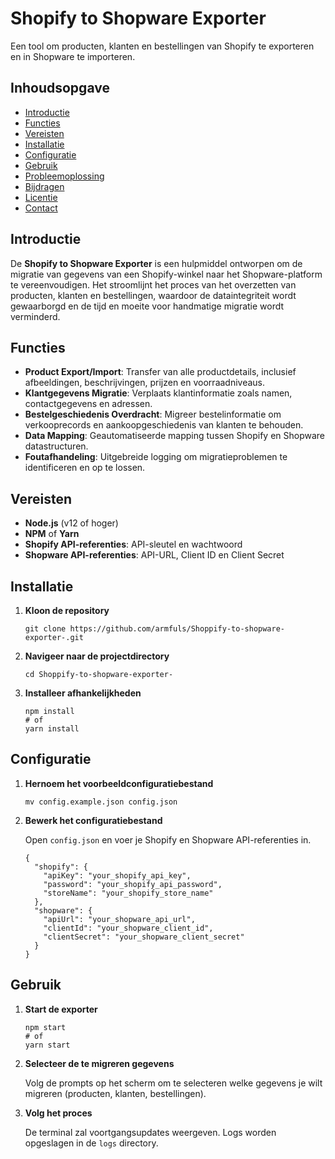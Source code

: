 <!DOCTYPE html>
<html>
<head>
    <title>Shopify to Shopware Exporter</title>
</head>
<body>

<h1>Shopify to Shopware Exporter</h1>

<p>Een tool om producten, klanten en bestellingen van Shopify te exporteren en in Shopware te importeren.</p>

<h2>Inhoudsopgave</h2>
<ul>
    <li><a href="#introductie">Introductie</a></li>
    <li><a href="#functies">Functies</a></li>
    <li><a href="#vereisten">Vereisten</a></li>
    <li><a href="#installatie">Installatie</a></li>
    <li><a href="#configuratie">Configuratie</a></li>
    <li><a href="#gebruik">Gebruik</a></li>
    <li><a href="#probleemoplossing">Probleemoplossing</a></li>
    <li><a href="#bijdragen">Bijdragen</a></li>
    <li><a href="#licentie">Licentie</a></li>
    <li><a href="#contact">Contact</a></li>
</ul>

<h2 id="introductie">Introductie</h2>
<p>De <strong>Shopify to Shopware Exporter</strong> is een hulpmiddel ontworpen om de migratie van gegevens van een Shopify-winkel naar het Shopware-platform te vereenvoudigen. Het stroomlijnt het proces van het overzetten van producten, klanten en bestellingen, waardoor de dataintegriteit wordt gewaarborgd en de tijd en moeite voor handmatige migratie wordt verminderd.</p>

<h2 id="functies">Functies</h2>
<ul>
    <li><strong>Product Export/Import</strong>: Transfer van alle productdetails, inclusief afbeeldingen, beschrijvingen, prijzen en voorraadniveaus.</li>
    <li><strong>Klantgegevens Migratie</strong>: Verplaats klantinformatie zoals namen, contactgegevens en adressen.</li>
    <li><strong>Bestelgeschiedenis Overdracht</strong>: Migreer bestelinformatie om verkooprecords en aankoopgeschiedenis van klanten te behouden.</li>
    <li><strong>Data Mapping</strong>: Geautomatiseerde mapping tussen Shopify en Shopware datastructuren.</li>
    <li><strong>Foutafhandeling</strong>: Uitgebreide logging om migratieproblemen te identificeren en op te lossen.</li>
</ul>

<h2 id="vereisten">Vereisten</h2>
<ul>
    <li><strong>Node.js</strong> (v12 of hoger)</li>
    <li><strong>NPM</strong> of <strong>Yarn</strong></li>
    <li><strong>Shopify API-referenties</strong>: API-sleutel en wachtwoord</li>
    <li><strong>Shopware API-referenties</strong>: API-URL, Client ID en Client Secret</li>
</ul>

<h2 id="installatie">Installatie</h2>
<ol>
    <li><strong>Kloon de repository</strong>
        <pre><code>git clone https://github.com/armfuls/Shoppify-to-shopware-exporter-.git</code></pre>
    </li>
    <li><strong>Navigeer naar de projectdirectory</strong>
        <pre><code>cd Shoppify-to-shopware-exporter-</code></pre>
    </li>
    <li><strong>Installeer afhankelijkheden</strong>
        <pre><code>npm install
# of
yarn install</code></pre>
    </li>
</ol>

<h2 id="configuratie">Configuratie</h2>
<ol>
    <li><strong>Hernoem het voorbeeldconfiguratiebestand</strong>
        <pre><code>mv config.example.json config.json</code></pre>
    </li>
    <li><strong>Bewerk het configuratiebestand</strong>
        <p>Open <code>config.json</code> en voer je Shopify en Shopware API-referenties in.</p>
        <pre><code>{
  "shopify": {
    "apiKey": "your_shopify_api_key",
    "password": "your_shopify_api_password",
    "storeName": "your_shopify_store_name"
  },
  "shopware": {
    "apiUrl": "your_shopware_api_url",
    "clientId": "your_shopware_client_id",
    "clientSecret": "your_shopware_client_secret"
  }
}</code></pre>
    </li>
</ol>

<h2 id="gebruik">Gebruik</h2>
<ol>
    <li><strong>Start de exporter</strong>
        <pre><code>npm start
# of
yarn start</code></pre>
    </li>
    <li><strong>Selecteer de te migreren gegevens</strong>
        <p>Volg de prompts op het scherm om te selecteren welke gegevens je wilt migreren (producten, klanten, bestellingen).</p>
    </li>
    <li><strong>Volg het proces</strong>
        <p>De terminal zal voortgangsupdates weergeven. Logs worden opgeslagen in de <code>logs</code> directory.</p>
    </li>
</ol>

<h2 id


